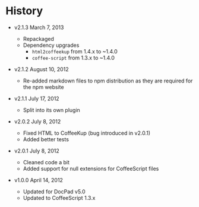 # History

- v2.1.3 March 7, 2013
	- Repackaged
	- Dependency upgrades
		-  `html2coffeekup` from 1.4.x to ~1.4.0
		-  `coffee-script` from 1.3.x to ~1.4.0

- v2.1.2 August 10, 2012
	- Re-added markdown files to npm distribution as they are required for the npm website

- v2.1.1 July 17, 2012
	- Split into its own plugin

- v2.0.2 July 8, 2012
	- Fixed HTML to CoffeeKup (bug introduced in v2.0.1)
	- Added better tests

- v2.0.1 July 8, 2012
	- Cleaned code a bit
	- Added support for null extensions for CoffeeScript files

- v1.0.0 April 14, 2012
	- Updated for DocPad v5.0
	- Updated to CoffeeScript 1.3.x

